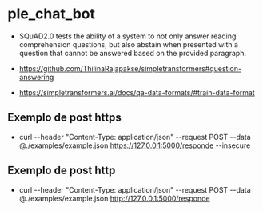 # ple_chat_bot

* SQuAD2.0 tests the ability of a system to not only answer reading comprehension questions, but also abstain when presented with a question that cannot be answered based on the provided paragraph.

* https://github.com/ThilinaRajapakse/simpletransformers#question-answering
* https://simpletransformers.ai/docs/qa-data-formats/#train-data-format

## Exemplo de post https
* curl  --header "Content-Type: application/json"   --request POST   --data @./examples/example.json  https://127.0.0.1:5000/responde --insecure
## Exemplo de post http
* curl  --header "Content-Type: application/json"   --request POST   --data @./examples/example.json  http://127.0.0.1:5000/responde